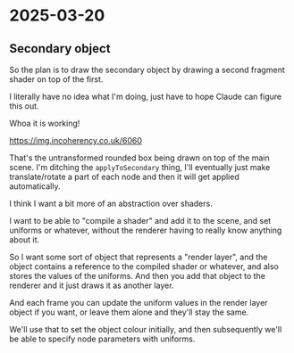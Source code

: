 # 2025-03-20

## Secondary object

So the plan is to draw the secondary object by drawing a second
fragment shader on top of the first.

I literally have no idea what I'm doing, just have to hope Claude can
figure this out.

Whoa it is working!

https://img.incoherency.co.uk/6060

That's the untransformed rounded box being drawn on top of the main scene.
I'm ditching the `applyToSecondary` thing, I'll eventually just make
translate/rotate a part of each node and then it will get applied
automatically.

I think I want a bit more of an abstraction over shaders.

I want to be able to "compile a shader" and add it to the scene, and
set uniforms or whatever, without the renderer having to really know
anything about it.

So I want some sort of object that represents a "render layer", and
the object contains a reference to the compiled shader or whatever,
and also stores the values of the uniforms. And then you add that object
to the renderer and it just draws it as another layer.

And each frame you can update the uniform values in the render layer
object if you want, or leave them alone and they'll stay the same.

We'll use that to set the object colour initially, and then
subsequently we'll be able to specify node parameters with uniforms.
